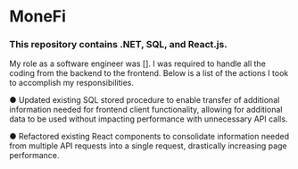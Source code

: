 # MoneFi
### This repository contains .NET, SQL, and React.js.

My role as a software engineer was []. I was required to handle all the coding from the backend to the frontend. Below is a list of the actions I took to accomplish my responsibilities.

● Updated existing SQL stored procedure to enable transfer of additional information needed for frontend client functionality, allowing for additional data to be used without impacting performance with unnecessary API calls.

● Refactored existing React components to consolidate information needed from multiple API requests into a single request, drastically increasing page performance.
